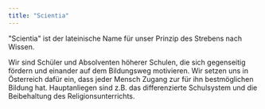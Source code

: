 ```yaml
---
title: "Scientia"
---
```


"Scientia" ist der lateinische Name für unser Prinzip des Strebens nach Wissen. 

Wir sind Schüler und Absolventen höherer Schulen, die sich gegenseitig fördern und einander auf dem Bildungsweg motivieren. Wir setzen uns in Österreich dafür ein, dass jeder Mensch Zugang zur für ihn bestmöglichen Bildung hat. Hauptanliegen sind z.B. das differenzierte Schulsystem und die Beibehaltung des Religionsunterrichts.